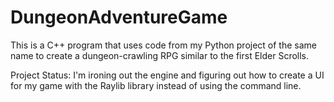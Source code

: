 # DungeonAdventureGame

This is a C++ program that uses code from my Python project of the same name to create a dungeon-crawling RPG similar to the first Elder Scrolls.

Project Status: I'm ironing out the engine and figuring out how to create a UI for my game with the Raylib library instead of using the command line.
